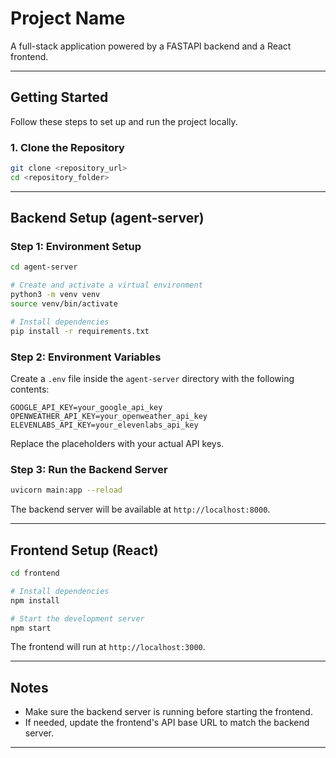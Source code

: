 # Project Name

A full-stack application powered by a FASTAPI backend and a React frontend.

---

## Getting Started

Follow these steps to set up and run the project locally.

### 1. Clone the Repository

```bash
git clone <repository_url>
cd <repository_folder>
```

---

## Backend Setup (agent-server)

### Step 1: Environment Setup

```bash
cd agent-server

# Create and activate a virtual environment
python3 -m venv venv
source venv/bin/activate

# Install dependencies
pip install -r requirements.txt
```

### Step 2: Environment Variables

Create a `.env` file inside the `agent-server` directory with the following contents:

```
GOOGLE_API_KEY=your_google_api_key
OPENWEATHER_API_KEY=your_openweather_api_key
ELEVENLABS_API_KEY=your_elevenlabs_api_key
```

Replace the placeholders with your actual API keys.

### Step 3: Run the Backend Server

```bash
uvicorn main:app --reload
```

The backend server will be available at `http://localhost:8000`.

---

## Frontend Setup (React)

```bash
cd frontend

# Install dependencies
npm install

# Start the development server
npm start
```

The frontend will run at `http://localhost:3000`.

---

## Notes

- Make sure the backend server is running before starting the frontend.
- If needed, update the frontend's API base URL to match the backend server.

---